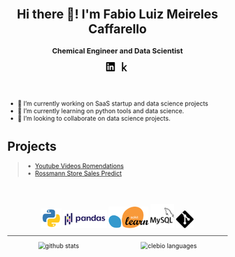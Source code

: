 <h1 align="center">Hi there 👋! I'm Fabio Luiz Meireles Caffarello</h1>

<h3 align="center">Chemical Engineer and Data Scientist</h3>

<div align="center">
    <a href="https://www.linkedin.com/in/fabio-caffarello/" target="_blank"><img src="icons/linkedin.svg" alt="Linkedin" width="4%" lenght="4%"></a>&nbsp;&nbsp;
    <a href="https://www.kaggle.com/fabiomeireles" target="_blank"><img src="icons/kaggle.svg" alt="Kaggle" width="4%" lenght="4%"></a>
</div>

<br></br>

- 🔭 I’m currently working on SaaS startup and data science projects
- 🌱 I’m currently learning on python tools and data science. 
- 👯 I’m looking to collaborate on data science projects.

<h1>Projects</h1>

> - <a href="https://github.com/FabioCaffarello/Youtube-Video-Recommendations">Youtube Videos Romendations</a>
> - <a href="https://github.com/FabioCaffarello/Rossmann-Store-Sales">Rossmann Store Sales Predict</a>

<br></br>

<div align="center" style=".">
	<img src="icons/python.svg" alt="Python" width="9%" lenght="10%">
	<img src="icons/pandas.svg" alt="Pandas" width="20%" lenght="10%">
	<img src="icons/scikit-learn.svg" alt="sklearn" width="18%" lenght="10%">
	<img src="icons/mysql.svg" alt="mysql" width="11%" lenght="10%">
	<img src="icons/git.svg" alt="git" width="8%" lenght="10%">
</div>

---
<div style="display: flex;justify-content: space-around;" align="center">
	<img src="https://github-readme-stats.vercel.app/api?username=FabioCaffarello&hide=contribs,prs&show_icons=true&hide_border=true&title_color=000" alt="github stats">
	<img src="https://github-readme-stats.vercel.app/api/top-langs/?username=FabioCaffarello&layout=compact&hide_border=true&title_color=000" alt="clebio languages">
</div>
<!--
**FabioCaffarello/FabioCaffarello** is a ✨ _special_ ✨ repository because its `README.md` (this file) appears on your GitHub profile.

Here are some ideas to get you started:

- 🔭 I’m currently working on ...
- 🌱 I’m currently learning ...
- 👯 I’m looking to collaborate on ...
- 🤔 I’m looking for help with ...
- 💬 Ask me about ...
- 📫 How to reach me: ...
- 😄 Pronouns: ...
- ⚡ Fun fact: ...
-->
